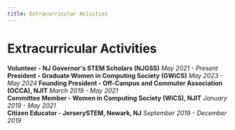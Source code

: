 ```yaml
---
title: Extracurricular Acivities
---
```


# Extracurricular Activities
**Volunteer - NJ Governor's STEM Scholars (NJGSS)** *May 2021 - Present*  
**President - Graduate Women in Computing Society (GWiCS)** *May 2023 - May 2024*
**Founding President - Off-Campus and Commuter Association (OCCA), NJIT** *March 2019 - May 2021*  
**Committee Member - Women in Computing Society (WiCS), NJIT** *January 2019 - May 2021*                                      
**Citizen Educator - JerserySTEM, Newark, NJ** *September 2019 - December 2019*
